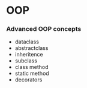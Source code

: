 # OOP
### Advanced OOP concepts
- dataclass
- abstractclass
- inheritence
- subclass
- class method
- static method
- decorators
